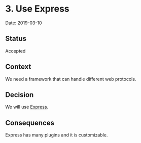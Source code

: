 # 3. Use Express

Date: 2019-03-10

## Status

Accepted

## Context

We need a framework that can handle different web protocols.

## Decision

We will use [Express](https://expressjs.com/).

## Consequences

Express has many plugins and it is customizable.
